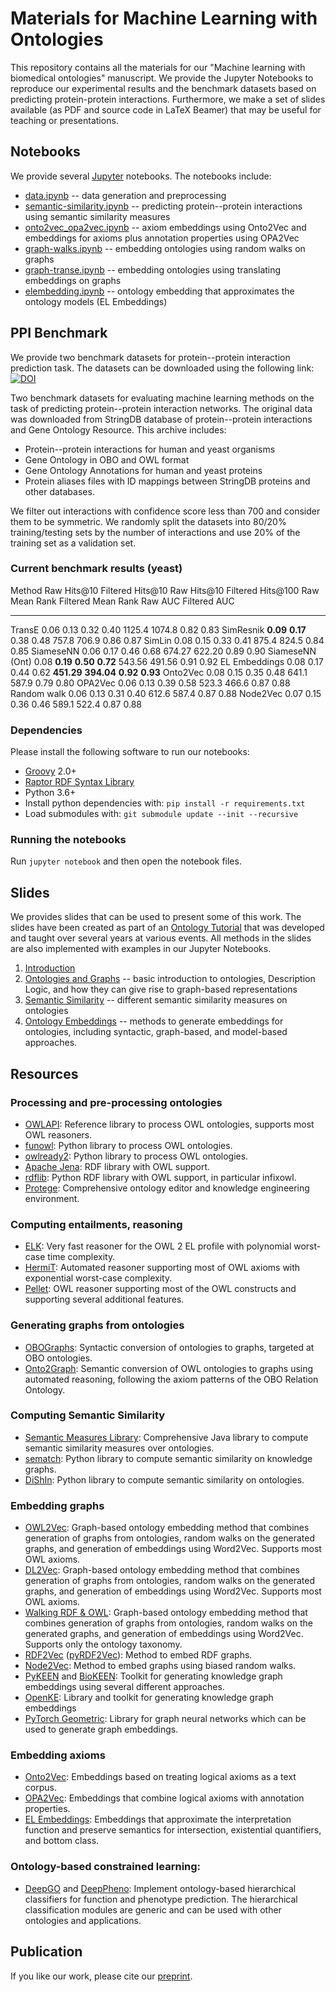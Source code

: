 # Materials for Machine Learning with Ontologies

This repository contains all the materials for our "Machine learning with biomedical ontologies" manuscript. We provide the Jupyter Notebooks to reproduce our experimental results and the benchmark datasets based on predicting protein-protein interactions.
Furthermore, we make a set of slides available (as PDF and source code in LaTeX Beamer) that may be useful for teaching or presentations.

## Notebooks

We provide several [Jupyter](https://jupyter.org/) notebooks. The notebooks include:

* [data.ipynb](https://github.com/bio-ontology-research-group/machine-learning-with-ontologies/blob/master/data.ipynb) -- data generation and preprocessing
* [semantic-similarity.ipynb](https://github.com/bio-ontology-research-group/machine-learning-with-ontologies/blob/master/semantic-similarity.ipynb) -- predicting protein--protein interactions using semantic similarity measures
* [onto2vec_opa2vec.ipynb](https://github.com/bio-ontology-research-group/machine-learning-with-ontologies/blob/master/onto2vec_opa2vec.ipynb) -- axiom embeddings using Onto2Vec and embeddings for axioms plus annotation properties using OPA2Vec
* [graph-walks.ipynb](https://github.com/bio-ontology-research-group/machine-learning-with-ontologies/blob/master/graph-walks.ipynb) -- embedding ontologies using random walks on graphs
* [graph-transe.ipynb](https://github.com/bio-ontology-research-group/machine-learning-with-ontologies/blob/master/graph-transe.ipynb) -- embedding ontologies using translating embeddings on graphs
* [elembedding.ipynb](https://github.com/bio-ontology-research-group/machine-learning-with-ontologies/blob/master/elembedding.ipynb) -- ontology embedding that approximates the ontology models (EL Embeddings)


## PPI Benchmark

We provide two benchmark datasets for protein--protein interaction
prediction task. The datasets can be downloaded using the following
link: [![DOI](https://zenodo.org/badge/DOI/10.5281/zenodo.3779900.svg)](https://doi.org/10.5281/zenodo.3779900)

Two benchmark datasets for evaluating machine learning methods on the
task of predicting protein--protein interaction networks. The original
data was downloaded from StringDB database of protein--protein
interactions and Gene Ontology Resource. This archive includes:

* Protein--protein interactions for human and yeast organisms
* Gene Ontology in OBO and OWL format
* Gene Ontology Annotations for human and yeast proteins
* Protein aliases files with ID mappings between StringDB proteins and
  other databases.
  
We filter out interactions with confidence score less than 700 and
consider them to be symmetric. We randomly split the datasets into
80/20% training/testing sets by the number of interactions and use 20% of the training set as a validation set.


### Current benchmark results (yeast)

  Method            Raw Hits\@10   Filtered Hits\@10   Raw Hits\@10   Filtered Hits\@100   Raw Mean Rank   Filtered Mean Rank   Raw AUC    Filtered AUC
  ----------------- -------------- ------------------- -------------- -------------------- --------------- -------------------- ---------- --------------
  TransE            0.06           0.13                0.32           0.40                 1125.4          1074.8               0.82       0.83
  SimResnik         **0.09**       **0.17**            0.38           0.48                 757.8           706.9                0.86       0.87
  SimLin            0.08           0.15                0.33           0.41                 875.4           824.5                0.84       0.85
  SiameseNN         0.06           0.17                0.46           0.68                 674.27          622.20               0.89       0.90
  SiameseNN (Ont)   0.08           **0.19**            **0.50**       **0.72**             543.56          491.56               0.91       0.92
  EL Embeddings     0.08           0.17                0.44           0.62                 **451.29**      **394.04**           **0.92**   **0.93**
  Onto2Vec          0.08           0.15                0.35           0.48                 641.1           587.9                0.79       0.80
  OPA2Vec           0.06           0.13                0.39           0.58                 523.3           466.6                0.87       0.88
  Random walk       0.06           0.13                0.31           0.40                 612.6           587.4                0.87       0.88
  Node2Vec          0.07           0.15                0.36           0.46                 589.1           522.4                0.87       0.88


### Dependencies

Please install the following software to run our notebooks:
* [Groovy](https://groovy-lang.org/install.html) 2.0+
* [Raptor RDF Syntax Library](http://librdf.org/raptor/)
* Python 3.6+
* Install python dependencies with: ```pip install -r requirements.txt```
* Load submodules with: ```git submodule update --init --recursive```

### Running the notebooks
Run `jupyter notebook` and then open the notebook files.

## Slides

We provides slides that can be used to present some of this work. The slides have been created as part of an [Ontology Tutorial](https://github.com/bio-ontology-research-group/ontology-tutorial) that was developed and taught over several years at various events.
All methods in the slides are also implemented with examples in our Jupyter Notebooks.

1. [Introduction](https://github.com/bio-ontology-research-group/machine-learning-with-ontologies/blob/master/slides/01-introduction.pdf)
2. [Ontologies and Graphs](https://github.com/bio-ontology-research-group/machine-learning-with-ontologies/blob/master/slides/02-ontologies-and-graphs.pdf) -- basic introduction to ontologies, Description Logic, and how they can give rise to graph-based representations
3. [Semantic Similarity](https://github.com/bio-ontology-research-group/machine-learning-with-ontologies/blob/master/slides/03-semantic-similarity.pdf) -- different semantic similarity measures on ontologies
4. [Ontology Embeddings](https://github.com/bio-ontology-research-group/machine-learning-with-ontologies/blob/master/slides/04-ontology-embeddings.pdf) -- methods to generate embeddings for ontologies, including syntactic, graph-based, and model-based approaches.

## Resources

### Processing and pre-processing ontologies

* [OWLAPI](https://github.com/owlcs/owlapi): Reference library to process OWL ontologies, supports most OWL reasoners.
* [funowl](https://github.com/hsolbrig/funowl): Python library to process OWL ontologies.
* [owlready2](https://pypi.org/project/Owlready2/): Python library to process OWL ontologies.
* [Apache Jena](https://jena.apache.org/): RDF library with OWL support.
* [rdflib](https://github.com/RDFLib/rdflib): Python RDF library with OWL support, in particular infixowl.
* [Protege](https://protege.stanford.edu/): Comprehensive ontology editor and knowledge engineering environment.

### Computing entailments, reasoning

* [ELK](https://github.com/liveontologies/elk-reasoner): Very fast reasoner for the OWL 2 EL profile with polynomial worst-case time complexity.
* [HermiT](http://www.hermit-reasoner.com/): Automated reasoner supporting most of OWL axioms with exponential worst-case complexity.
* [Pellet](https://github.com/stardog-union/pellet): OWL reasoner supporting most of the OWL constructs and supporting several additional features.

### Generating graphs from ontologies

* [OBOGraphs](https://github.com/geneontology/obographs): Syntactic conversion of ontologies to graphs, targeted at OBO ontologies.
* [Onto2Graph](https://github.com/bio-ontology-research-group/Onto2Graph): Semantic conversion of OWL ontologies to graphs using automated reasoning, following the axiom patterns of the OBO Relation Ontology.

### Computing Semantic Similarity

* [Semantic Measures Library](http://www.semantic-measures-library.org/sml/): Comprehensive Java library to compute semantic similarity measures over ontologies.
* [sematch](https://github.com/gsi-upm/sematch): Python library to compute semantic similarity on knowledge graphs.
* [DiShIn](https://github.com/lasigeBioTM/DiShIn): Python library to compute semantic similarity on ontologies.

### Embedding graphs

* [OWL2Vec](https://github.com/oholter/matcher-with-word-embedings): Graph-based ontology embedding method that combines generation of graphs from ontologies, random walks on the generated graphs, and generation of embeddings using Word2Vec. Supports most OWL axioms.
* [DL2Vec](https://github.com/bio-ontology-research-group/DL2Vec): Graph-based ontology embedding method that combines generation of graphs from ontologies, random walks on the generated graphs, and generation of embeddings using Word2Vec. Supports most OWL axioms.
* [Walking RDF & OWL](https://github.com/bio-ontology-research-group/walking-rdf-and-owl): Graph-based ontology embedding method that combines generation of graphs from ontologies, random walks on the generated graphs, and generation of embeddings using Word2Vec. Supports only the ontology taxonomy.
* [RDF2Vec](https://github.com/dwslab/jRDF2Vec) ([pyRDF2Vec](https://github.com/IBCNServices/pyRDF2Vec)): Method to embed RDF graphs. 
* [Node2Vec](http://snap.stanford.edu/node2vec/): Method to embed graphs using biased random walks.
* [PyKEEN](https://github.com/SmartDataAnalytics/PyKEEN) and [BioKEEN](https://github.com/SmartDataAnalytics/BioKEEN): Toolkit for generating knowledge graph embeddings using several different approaches. 
* [OpenKE](https://github.com/thunlp/OpenKE): Library and toolkit for generating knowledge graph embeddings
* [PyTorch Geometric](https://github.com/rusty1s/pytorch_geometric): Library for graph neural networks which can be used to generate graph embeddings.


### Embedding axioms

* [Onto2Vec](https://github.com/bio-ontology-research-group/onto2vec): Embeddings based on treating logical axioms as a text corpus.
* [OPA2Vec](https://github.com/bio-ontology-research-group/opa2vec): Embeddings that combine logical axioms with annotation properties.
* [EL Embeddings](https://github.com/bio-ontology-research-group/el-embeddings): Embeddings that approximate the interpretation function and preserve semantics for intersection, existential quantifiers, and bottom class.

### Ontology-based constrained learning:

* [DeepGO](https://github.com/bio-ontology-research-group/deepgo) and
  [DeepPheno](https://github.com/bio-ontology-research-group/deeppheno):
  Implement ontology-based hierarchical classifiers for function and
  phenotype prediction.  The hierarchical classification modules are
  generic and can be used with other ontologies and applications.


## Publication

If you like our work, please cite our [preprint](https://www.biorxiv.org/content/10.1101/2020.05.07.082164v1).
